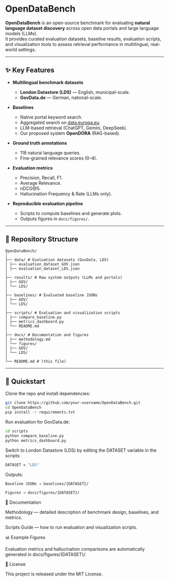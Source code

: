 # OpenDataBench

**OpenDataBench** is an open-source benchmark for evaluating **natural language dataset discovery** across open data portals and large language models (LLMs).  
It provides curated evaluation datasets, baseline results, evaluation scripts, and visualization tools to assess retrieval performance in multilingual, real-world settings.

---

## ✨ Key Features

- **Multilingual benchmark datasets**  
  - **London Datastore (LDS)** — English, municipal-scale.  
  - **GovData.de** — German, national-scale.  

- **Baselines**  
  - Native portal keyword search.  
  - Aggregated search on [data.europa.eu](https://data.europa.eu/).  
  - LLM-based retrieval (ChatGPT, Gemini, DeepSeek).  
  - Our proposed system **OpenDORA** (RAG-based).  

- **Ground truth annotations**  
  - 118 natural language queries.  
  - Fine-grained relevance scores (0–4).  

- **Evaluation metrics**  
  - Precision, Recall, F1.  
  - Average Relevance.  
  - nDCG@5.  
  - Hallucination Frequency & Rate (LLMs only).  

- **Reproducible evaluation pipeline**  
  - Scripts to compute baselines and generate plots.  
  - Outputs figures in `docs/figures/`.  

---

## 📂 Repository Structure
```
OpenDataBench/
│
├── data/ # Evaluation datasets (GovData, LDS)
│ ├── evaluation_dataset_GOV.json
│ ├── evaluation_dataset_LDS.json
│
├── results/ # Raw system outputs (LLMs and portals)
│ ├── GOV/
│ └── LDS/
│
├── baselines/ # Evaluated baseline JSONs
│ ├── GOV/
│ └── LDS/
│
├── scripts/ # Evaluation and visualization scripts
│ ├── compare_baseline.py
│ ├── metrics_dashboard.py
│ └── README.md
│
├── docs/ # Documentation and figures
│ ├── methodology.md
│ └── figures/
│ ├── GOV/
│ └── LDS/
│
└── README.md # (this file)
```

---

## 🚀 Quickstart

Clone the repo and install dependencies:

```bash
git clone https://github.com/your-username/OpenDataBench.git
cd OpenDataBench
pip install -r requirements.txt
```
Run evaluation for GovData.de:
```bash
cd scripts
python compare_baseline.py
python metrics_dashboard.py
```

Switch to London Datastore (LDS) by editing the DATASET variable in the scripts:
```bash
DATASET = "LDS"
```

Outputs:
```bash
Baseline JSONs → baselines/{DATASET}/

Figures → docs/figures/{DATASET}/
```
📖 Documentation

Methodology
 — detailed description of benchmark design, baselines, and metrics.

Scripts Guide
 — how to run evaluation and visualization scripts.

📊 Example Figures

Evaluation metrics and hallucination comparisons are automatically generated in docs/figures/{DATASET}/.

📜 License

This project is released under the MIT License.